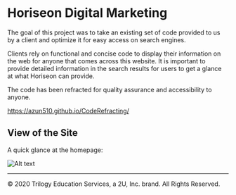 # Horiseon Digital Marketing

The goal of this project was to take an existing set of code provided to us by a client and optimize it for easy access on search engines. 

Clients rely on functional and concise code to display their information on the web for anyone that comes across this website. It is important to 
provide detailed information in the search results for users to get a glance at what Horiseon can provide. 

The code has been refracted for quality assurance and accessibility to anyone. 

 <a href="https://azun510.github.io/CodeRefracting/" target="_blank">https://azun510.github.io/CodeRefracting/ </a>

## View of the Site 

A quick glance at the homepage:

![Alt text](/relative/path/to/homepage.png?raw=true "Horiseon Homepage")

- - -
© 2020 Trilogy Education Services, a 2U, Inc. brand. All Rights Reserved.
